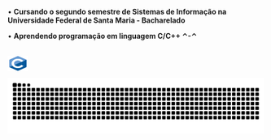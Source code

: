 • **Cursando o segundo semestre de Sistemas de Informação na Universidade Federal de Santa Maria - Bacharelado**

• **Aprendendo programação em linguagem C/C++ ⌃-⌃**

<div style="display: inline_block"><br>
  <img align="center" alt="Rafa-C" height="30" width="40" src="https://raw.githubusercontent.com/devicons/devicon/master/icons/c/c-original.svg" />

![Snake animation](https://github.com/rafaelamumbach/rafaelamumbach/blob/output/github-contribution-grid-snake.svg)
